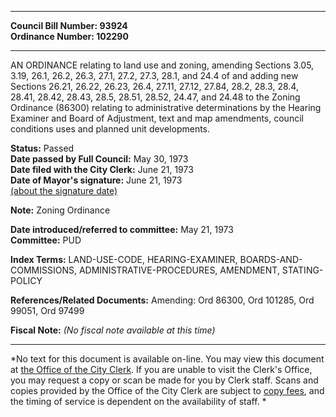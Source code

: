 * * * * *  
  
**Council Bill Number: [](#h0)[](#h2)93924**   
**Ordinance Number: 102290**  
  
* * * * *  
  
AN ORDINANCE relating to land use and zoning, amending Sections 3.05, 3.19, 26.1, 26.2, 26.3, 27.1, 27.2, 27.3, 28.1, and 24.4 of and adding new Sections 26.21, 26.22, 26.23, 26.4, 27.11, 27.12, 27.84, 28.2, 28.3, 28.4, 28.41, 28.42, 28.43, 28.5, 28.51, 28.52, 24.47, and 24.48 to the Zoning Ordinance (86300) relating to administrative determinations by the Hearing Examiner and Board of Adjustment, text and map amendments, council conditions uses and planned unit developments.  
  
**Status:** Passed   
**Date passed by Full Council:** May 30, 1973   
**Date filed with the City Clerk:** June 21, 1973   
**Date of Mayor's signature:** June 21, 1973   
[(about the signature date)](/~public/approvaldate.htm)   
  
**Note:** Zoning Ordinance  
  
  
**Date introduced/referred to committee:** May 21, 1973   
**Committee:** PUD   
  
**Index Terms:** LAND-USE-CODE, HEARING-EXAMINER, BOARDS-AND-COMMISSIONS, ADMINISTRATIVE-PROCEDURES, AMENDMENT, STATING-POLICY  
  
**References/Related Documents:** Amending: Ord 86300, Ord 101285, Ord 99051, Ord 97499  
  
**Fiscal Note:** *(No fiscal note available at this time)*  
  
* * * * *  
  
*No text for this document is available on-line. You may view this document at [the Office of the City Clerk](http://www.seattle.gov/leg/clerk/contactUs.htm). If you are unable to visit the Clerk's Office, you may request a copy or scan be made for you by Clerk staff. Scans and copies provided by the Office of the City Clerk are subject to [copy fees](http://clerk.seattle.gov/~public/clerkfees.htm), and the timing of service is dependent on the availability of staff. *  
  
  
